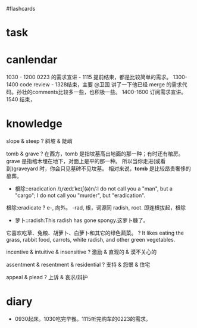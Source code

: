#flashcards 

# task

# canlendar
1030 - 1200 0223 的需求宣讲 - 1115 提前结束，都是比较简单的需求。
1300-1400 code review - 1328结束，主要 @卫国 讲了一下他已经 merge 的需求代码。孙壮的comments比较多一些，也积极一些。
1400-1600 订阅需求宣讲。 1540 结束，

# knowledge

slope & steep
?
斜坡 & 陡峭 <!--SR:!2023-02-04-06-02,2.5,250-->

tomb & grave
?
在西方，tomb 是指坟墓高出地面的那一种；有时还有棺房。
grave 是指棺木埋在地下，对面上是平的那一种。
所以当你走进(或看到)graveyard 时，你会只见墓碑不见坟墓。
相对来说，**tomb** 是比较昂贵奢侈的墓葬。 <!--SR:!2023-02-04-06-02,2.5,250-->


- 根除::eradication /ɪˌrædɪˈkeɪʃ(ə)n/:I do not call you a "man", but a "cargo"; I do not call you "murder", but "eradication".

根除:eradicate
?
e-, 向外。 -rad, 根，词源同 radish, root. 即连根拔起，根除 <!--SR:!2023-02-04-06-01,2.5,250-->

- 萝卜::radish:This radish has gone spongy.这萝卜糠了。 <!--SR:!2023-02-02-17-54,1,230-->

它喜欢吃草、兔粮、胡萝卜、白萝卜和其它的绿色蔬菜。
?
It likes eating the grass, rabbit food, carrots, white radish, and other green vegetables.  <!--SR:!2023-02-04-06-00,2.5,250-->

incentive & intuitive & insensitive
?
激励 & 直观的 & 漠不关心的 <!--SR:!2023-02-04-06-00,2.5,250-->

assentment & resentment & residential
?
支持 & 怨恨 & 住宅 <!--SR:!2023-02-04-05-59,2.5,250-->

appeal & plead
?
上诉 & 哀求/辩护 <!--SR:!2023-02-04-06-00,2.5,250-->

# diary
- 0930起床。1030吃完早餐。1115听完购车的0223的需求。


